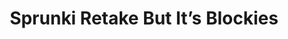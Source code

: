 ---
slug: sprunki-retake-but-its-blockies
title: Sprunki Retake But It’s Blockies
description: "Sprunki Retake But It’s Blockies is an exciting online game. Play for free directly in your browser!"
icon: /images/popular_mods/Sprunki Retake But It’s Blockies.png
url: https://wowtbc.net/sprunkin/sprunki-retake-blockies/index.html
previewImage: /images/popular_mods/Sprunki Retake But It’s Blockies.png
type: popular mods

# SEO配置
seo:
  title: "Sprunki Retake But It’s Blockies - Play Free Online Game | Fun Browser Games"
  description: "Sprunki Retake But It’s Blockies - Play this fun online game for free in your browser. No download required!"
  ogImage: "/images/popular_mods/Sprunki Retake But It’s Blockies.png"
  keywords: "sprunki-retake-but-its-blockies, online game, browser game, free game, popular mods game, play online"

videoUrls:
  - https://www.youtube.com/embed/example1
  - https://www.youtube.com/embed/example2

whyPlay:
  title: "Why Play Sprunki Retake But It’s Blockies?"
  items:
    - "Immersive Gameplay: Sprunki Retake But It’s Blockies offers an engaging and immersive gaming experience that will keep you entertained for hours"
    - "Challenging Levels: Test your skills with increasingly difficult challenges and obstacles"
    - "Beautiful Graphics: Enjoy stunning visuals and smooth animations that bring the game world to life"
    - "Regular Updates: New content and features are added regularly to keep the game fresh and exciting"
    - "Free to Play: Experience all the fun without spending a penny"
    - "Community Features: Connect with other players, share strategies, and compete for high scores"
    - "Cross-Platform: Play on any device with a web browser, no downloads required"

features:
  title: "Key Features of Sprunki Retake But It’s Blockies"
  image: "/images/popular_mods/Sprunki Retake But It’s Blockies.png"
  items:
    - "Intuitive Controls: Easy to learn controls make Sprunki Retake But It’s Blockies accessible for players of all skill levels"
    - "Multiple Game Modes: Enjoy various gameplay options that provide different challenges and experiences"
    - "Character Customization: Personalize your gaming experience with unique characters and items"
    - "Achievement System: Complete special tasks to earn rewards and recognition"
    - "Leaderboards: Compete with players worldwide and see who can achieve the highest scores"

characteristics:
  title: "Game Characteristics"
  image: "/images/popular_mods/Sprunki Retake But It’s Blockies.png"
  items:
    - "Genre: Popular mods game with elements of strategy and skill"
    - "Difficulty: Suitable for both casual gamers and those seeking a challenge"
    - "Play Time: Quick sessions or extended gameplay, depending on your preference"
    - "Art Style: Vibrant and engaging visuals that enhance the gaming experience"
    - "Sound Design: Immersive audio that complements the gameplay perfectly"

info: "Sprunki Retake But It’s Blockies is an exciting online game that offers players a unique and engaging gaming experience. With its intuitive controls, stunning visuals, and challenging gameplay, Sprunki Retake But It’s Blockies provides hours of entertainment for players of all ages and skill levels. Whether you're looking for a quick gaming session during a break or an extended play session, Sprunki Retake But It’s Blockies delivers an immersive experience that will keep you coming back for more. The game features multiple levels of increasing difficulty, ensuring that players are constantly challenged as they progress. With regular updates adding new content and features, Sprunki Retake But It’s Blockies remains fresh and exciting, providing endless entertainment options for its growing community of players."

howToPlayIntro: "Welcome to Sprunki Retake But It’s Blockies! This guide will walk you through the basics and help you master the game. Whether you're a beginner or looking to improve your skills, these tips and instructions will enhance your gaming experience."

howToPlaySteps:
  - title: "Getting Started"
    description: "Begin your Sprunki Retake But It’s Blockies adventure by familiarizing yourself with the controls. Use your keyboard or mouse to navigate through the game interface. The tutorial will guide you through the basic mechanics and help you understand the objectives."
  - title: "Understanding the Objectives"
    description: "In Sprunki Retake But It’s Blockies, your main goal is to progress through levels by completing specific objectives. Each level presents unique challenges that require different strategies and approaches."
  - title: "Mastering the Controls"
    description: "Practice using the controls to improve your precision and reaction time. Sprunki Retake But It’s Blockies requires quick reflexes and strategic thinking to overcome obstacles and defeat opponents."
  - title: "Utilizing Power-ups"
    description: "Collect power-ups throughout the game to enhance your abilities and overcome difficult challenges. Each power-up offers unique advantages that can be crucial for success."
  - title: "Developing Strategies"
    description: "As you progress in Sprunki Retake But It’s Blockies, develop effective strategies for different scenarios. Analyze patterns, anticipate challenges, and adapt your approach to maximize your performance."

faq:
  title: "Frequently Asked Questions about Sprunki Retake But It’s Blockies"
  items:
    - question: "Is Sprunki Retake But It’s Blockies free to play?"
      answer: "Yes, Sprunki Retake But It’s Blockies is completely free to play directly in your web browser. No downloads or purchases are required to enjoy the full game experience."
    - question: "Can I play Sprunki Retake But It’s Blockies on mobile devices?"
      answer: "Yes, Sprunki Retake But It’s Blockies is optimized for both desktop and mobile play. You can enjoy the game on any device with a web browser and internet connection."
    - question: "Are there any in-game purchases?"
      answer: "While Sprunki Retake But It’s Blockies is free to play, there may be optional in-game purchases available for cosmetic items or additional features that don't affect core gameplay."
    - question: "How often is Sprunki Retake But It’s Blockies updated?"
      answer: "The developers regularly update Sprunki Retake But It’s Blockies with new content, features, and improvements based on player feedback and game performance."
    - question: "Can I play Sprunki Retake But It’s Blockies offline?"
      answer: "Currently, Sprunki Retake But It’s Blockies requires an internet connection to play as it's a browser-based online game."
    - question: "Is Sprunki Retake But It’s Blockies suitable for children?"
      answer: "Yes, Sprunki Retake But It’s Blockies is designed to be family-friendly and suitable for players of all ages."
    - question: "How do I report bugs or issues?"
      answer: "If you encounter any problems while playing Sprunki Retake But It’s Blockies, you can report them through the game's support page or contact the developers directly through their website."
    - question: "Still Have Questions?"
      answer: "If you have additional questions about Sprunki Retake But It’s Blockies that aren't covered in this FAQ, please visit our support center or contact our customer service team for assistance."
---